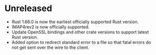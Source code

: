 # Unreleased

- Rust 1.66.0 is now the earliest officially supported Rust version.
- IMAP4rev2 is now officially supported.
- Update OpenSSL bindings and other crate versions to support latest Rust
  version.
- Added option to redirect standard error to a file so that fatal errors do not
  get sent over the wire to the client.
